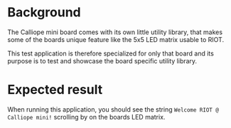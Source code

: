 Background
==========
The Calliope mini board comes with its own little utility library, that makes
some of the boards unique feature like the 5x5 LED matrix usable to RIOT.

This test application is therefore specialized for only that board and its
purpose is to test and showcase the board specific utility library.


Expected result
===============
When running this application, you should see the string
`Welcome RIOT @ Calliope mini!` scrolling by on the boards LED matrix.
